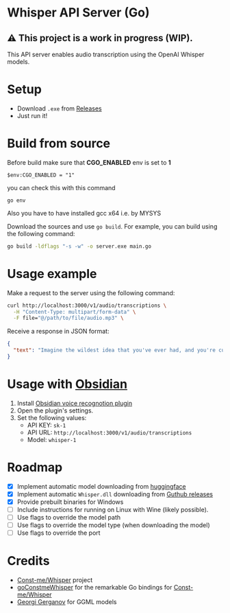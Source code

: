 # Whisper API Server (Go)

## ⚠️ This project is a work in progress (WIP).

This API server enables audio transcription using the OpenAI Whisper models.

# Setup

- Download `.exe` from [Releases](https://github.com/xzeldon/whisper-api-server/releases/latest)
- Just run it!

# Build from source

Before build make sure that **CGO_ENABLED** env is set to **1**

```
$env:CGO_ENABLED = "1"
```

you can check this with this command

```
go env
```

Also you have to have installed gcc x64 i.e. by MYSYS

Download the sources and use `go build`.
For example, you can build using the following command:

```bash
go build -ldflags "-s -w" -o server.exe main.go
```

# Usage example

Make a request to the server using the following command:

```sh
curl http://localhost:3000/v1/audio/transcriptions \
  -H "Content-Type: multipart/form-data" \
  -F file="@/path/to/file/audio.mp3" \
```

Receive a response in JSON format:

```json
{
  "text": "Imagine the wildest idea that you've ever had, and you're curious about how it might scale to something that's a 100, a 1,000 times bigger. This is a place where you can get to do that."
}
```

# Usage with [Obsidian](https://obsidian.md/)

1. Install [Obsidian voice recognotion plugin](https://github.com/nikdanilov/whisper-obsidian-plugin)
2. Open the plugin's settings.
3. Set the following values:
   - API KEY: `sk-1`
   - API URL: `http://localhost:3000/v1/audio/transcriptions`
   - Model: `whisper-1`

# Roadmap

- [x] Implement automatic model downloading from [huggingface](https://huggingface.co/ggerganov/whisper.cpp/tree/main)
- [x] Implement automatic `Whisper.dll` downloading from [Guthub releases](https://github.com/Const-me/Whisper/releases)
- [x] Provide prebuilt binaries for Windows
- [ ] Include instructions for running on Linux with Wine (likely possible).
- [ ] Use flags to override the model path
- [ ] Use flags to override the model type (when downloading the model)
- [ ] Use flags to override the port

# Credits

- [Const-me/Whisper](https://github.com/Const-me/Whisper) project
- [goConstmeWhisper](https://github.com/jaybinks/goConstmeWhisper) for the remarkable Go bindings for [Const-me/Whisper](https://github.com/Const-me/Whisper)
- [Georgi Gerganov](https://github.com/ggerganov) for GGML models
